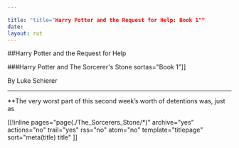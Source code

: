 ```yaml
---

title: "title="Harry Potter and the Request for Help: Book 1""
date: 
layout: rut
---
```


##Harry Potter and the Request for Help

###Harry Potter and The Sorcerer's Stone
sortas="Book 1"]]

By Luke Schierer

- - -

**The very worst part of this second week’s worth of detentions was, just as

[[!inline pages="page(./The_Sorcerers_Stone/*)" 
	archive="yes" actions="no" trail="yes" rss="no" atom="no" template="titlepage" sort="meta(title) title"
]]
